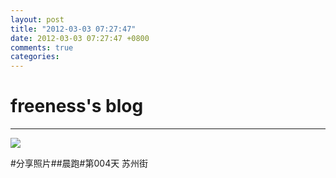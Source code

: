 ```yaml
---
layout: post
title: "2012-03-03 07:27:47"
date: 2012-03-03 07:27:47 +0800
comments: true
categories: 
---
```


# freeness's blog

----------

![](http://okqmqrbgo.bkt.clouddn.com/201203030727471.jpg)

>
\#分享照片\#\#晨跑\#第004天 苏州街